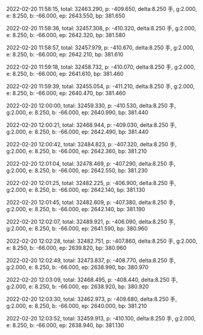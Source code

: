 2022-02-20 11:58:15, total: 32463.290, p: -409.650, delta:8.250 手, g:2.000, e: 8.250, b: -66.000, ep: 2643.550, bp: 381.650

2022-02-20 11:58:36, total: 32457.308, p: -410.320, delta:8.250 手, g:2.000, e: 8.250, b: -66.000, ep: 2642.320, bp: 381.580

2022-02-20 11:58:57, total: 32457.979, p: -410.670, delta:8.250 手, g:2.000, e: 8.250, b: -66.000, ep: 2642.210, bp: 381.610

2022-02-20 11:59:18, total: 32458.732, p: -410.070, delta:8.250 手, g:2.000, e: 8.250, b: -66.000, ep: 2641.610, bp: 381.460

2022-02-20 11:59:39, total: 32455.054, p: -411.210, delta:8.250 手, g:2.000, e: 8.250, b: -66.000, ep: 2640.470, bp: 381.460

2022-02-20 12:00:00, total: 32459.330, p: -410.530, delta:8.250 手, g:2.000, e: 8.250, b: -66.000, ep: 2640.990, bp: 381.440

2022-02-20 12:00:21, total: 32468.944, p: -409.030, delta:8.250 手, g:2.000, e: 8.250, b: -66.000, ep: 2642.490, bp: 381.440

2022-02-20 12:00:42, total: 32484.823, p: -407.320, delta:8.250 手, g:2.000, e: 8.250, b: -66.000, ep: 2642.360, bp: 381.210

2022-02-20 12:01:04, total: 32478.469, p: -407.290, delta:8.250 手, g:2.000, e: 8.250, b: -66.000, ep: 2642.550, bp: 381.230

2022-02-20 12:01:25, total: 32482.225, p: -406.900, delta:8.250 手, g:2.000, e: 8.250, b: -66.000, ep: 2642.140, bp: 381.130

2022-02-20 12:01:45, total: 32482.609, p: -407.380, delta:8.250 手, g:2.000, e: 8.250, b: -66.000, ep: 2642.140, bp: 381.190

2022-02-20 12:02:07, total: 32489.921, p: -406.090, delta:8.250 手, g:2.000, e: 8.250, b: -66.000, ep: 2641.590, bp: 380.960

2022-02-20 12:02:28, total: 32482.751, p: -407.860, delta:8.250 手, g:2.000, e: 8.250, b: -66.000, ep: 2639.820, bp: 380.960

2022-02-20 12:02:49, total: 32473.837, p: -408.770, delta:8.250 手, g:2.000, e: 8.250, b: -66.000, ep: 2638.990, bp: 380.970

2022-02-20 12:03:09, total: 32468.495, p: -408.440, delta:8.250 手, g:2.000, e: 8.250, b: -66.000, ep: 2638.920, bp: 380.920

2022-02-20 12:03:30, total: 32462.973, p: -409.680, delta:8.250 手, g:2.000, e: 8.250, b: -66.000, ep: 2640.000, bp: 381.210

2022-02-20 12:03:52, total: 32459.913, p: -410.100, delta:8.250 手, g:2.000, e: 8.250, b: -66.000, ep: 2638.940, bp: 381.130